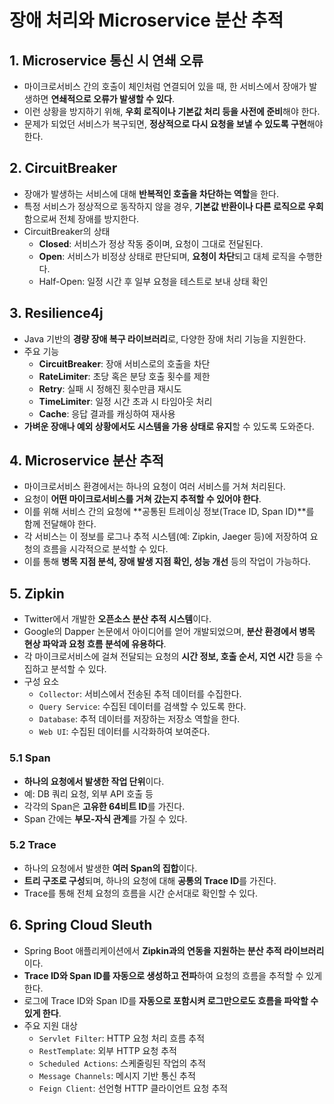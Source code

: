 # 장애 처리와 Microservice 분산 추적

## 1. Microservice 통신 시 연쇄 오류

- 마이크로서비스 간의 호출이 체인처럼 연결되어 있을 때, 한 서비스에서 장애가 발생하면 **연쇄적으로 오류가 발생할 수 있다**.
- 이런 상황을 방지하기 위해, **우회 로직이나 기본값 처리 등을 사전에 준비**해야 한다.
- 문제가 되었던 서비스가 복구되면, **정상적으로 다시 요청을 보낼 수 있도록 구현**해야 한다.

## 2. CircuitBreaker

- 장애가 발생하는 서비스에 대해 **반복적인 호출을 차단하는 역할**을 한다.
- 특정 서비스가 정상적으로 동작하지 않을 경우, **기본값 반환이나 다른 로직으로 우회**함으로써 전체 장애를 방지한다.
- CircuitBreaker의 상태
  - **Closed**: 서비스가 정상 작동 중이며, 요청이 그대로 전달된다.
  - **Open**: 서비스가 비정상 상태로 판단되며, **요청이 차단**되고 대체 로직을 수행한다.
  - Half-Open: 일정 시간 후 일부 요청을 테스트로 보내 상태 확인

## 3. Resilience4j

- Java 기반의 **경량 장애 복구 라이브러리**로, 다양한 장애 처리 기능을 지원한다.
- 주요 기능
  - **CircuitBreaker**: 장애 서비스로의 호출을 차단
  - **RateLimiter**: 초당 혹은 분당 호출 횟수를 제한
  - **Retry**: 실패 시 정해진 횟수만큼 재시도
  - **TimeLimiter**: 일정 시간 초과 시 타임아웃 처리
  - **Cache**: 응답 결과를 캐싱하여 재사용
- **가벼운 장애나 예외 상황에서도 시스템을 가용 상태로 유지**할 수 있도록 도와준다.

## 4. Microservice 분산 추적

- 마이크로서비스 환경에서는 하나의 요청이 여러 서비스를 거쳐 처리된다.
- 요청이 **어떤 마이크로서비스를 거쳐 갔는지 추적할 수 있어야 한다**.
- 이를 위해 서비스 간의 요청에 **공통된 트레이싱 정보(Trace ID, Span ID)**를 함께 전달해야 한다.
- 각 서비스는 이 정보를 로그나 추적 시스템(예: Zipkin, Jaeger 등)에 저장하여 요청의 흐름을 시각적으로 분석할 수 있다.
- 이를 통해 **병목 지점 분석, 장애 발생 지점 확인, 성능 개선** 등의 작업이 가능하다.

## 5. Zipkin

- Twitter에서 개발한 **오픈소스 분산 추적 시스템**이다.
- Google의 Dapper 논문에서 아이디어를 얻어 개발되었으며, **분산 환경에서 병목 현상 파악과 요청 흐름 분석에 유용하다**.
- 각 마이크로서비스에 걸쳐 전달되는 요청의 **시간 정보, 호출 순서, 지연 시간** 등을 수집하고 분석할 수 있다.
- 구성 요소
  - `Collector`: 서비스에서 전송된 추적 데이터를 수집한다.
  - `Query Service`: 수집된 데이터를 검색할 수 있도록 한다.
  - `Database`: 추적 데이터를 저장하는 저장소 역할을 한다.
  - `Web UI`: 수집된 데이터를 시각화하여 보여준다.

### 5.1 Span

- **하나의 요청에서 발생한 작업 단위**이다.
- 예: DB 쿼리 요청, 외부 API 호출 등
- 각각의 Span은 **고유한 64비트 ID**를 가진다.
- Span 간에는 **부모-자식 관계**를 가질 수 있다.

### 5.2 Trace

- 하나의 요청에서 발생한 **여러 Span의 집합**이다.
- **트리 구조로 구성**되며, 하나의 요청에 대해 **공통의 Trace ID**를 가진다.
- Trace를 통해 전체 요청의 흐름을 시간 순서대로 확인할 수 있다.

## 6. Spring Cloud Sleuth

- Spring Boot 애플리케이션에서 **Zipkin과의 연동을 지원하는 분산 추적 라이브러리**이다.
- **Trace ID와 Span ID를 자동으로 생성하고 전파**하여 요청의 흐름을 추적할 수 있게 한다.
- 로그에 Trace ID와 Span ID를 **자동으로 포함시켜 로그만으로도 흐름을 파악할 수 있게 한다**.
- 주요 지원 대상
  - `Servlet Filter`: HTTP 요청 처리 흐름 추적
  - `RestTemplate`: 외부 HTTP 요청 추적
  - `Scheduled Actions`: 스케줄링된 작업의 추적
  - `Message Channels`: 메시지 기반 통신 추적
  - `Feign Client`: 선언형 HTTP 클라이언트 요청 추적
